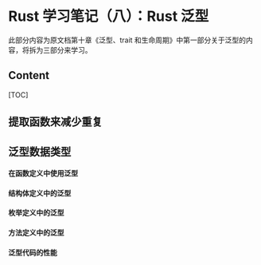 # Rust 学习笔记（八）：Rust 泛型

此部分内容为原文档第十章《泛型、trait 和生命周期》中第一部分关于泛型的内容，将拆为三部分来学习。

## Content

[TOC]

## 提取函数来减少重复



## 泛型数据类型



#### 在函数定义中使用泛型



#### 结构体定义中的泛型



#### 枚举定义中的泛型



#### 方法定义中的泛型



#### 泛型代码的性能



